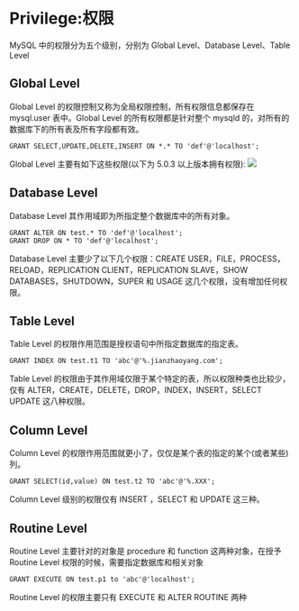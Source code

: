 

# Privilege:权限

MySQL 中的权限分为五个级别，分别为 Global Level、Database Level、Table Level

## Global Level

Global Level 的权限控制又称为全局权限控制，所有权限信息都保存在 mysql.user 表中。Global Level 的所有权限都是针对整个 mysqld 的，对所有的数据库下的所有表及所有字段都有效。

```
GRANT SELECT,UPDATE,DELETE,INSERT ON *.* TO 'def'@'localhost';
```

Global Level 主要有如下这些权限(以下为 5.0.3 以上版本拥有权限):
![](http://www.2cto.com/uploadfile/Collfiles/20140612/2014061209061733.jpg)

## Database Level

Database Level 其作用域即为所指定整个数据库中的所有对象。

```
GRANT ALTER ON test.* TO 'def'@'localhost';
GRANT DROP ON * TO 'def'@'localhost';
```

Database Level 主要少了以下几个权限：CREATE USER，FILE，PROCESS，RELOAD，REPLICATION CLIENT，REPLICATION SLAVE，SHOW DATABASES，SHUTDOWN，SUPER 和 USAGE 这几个权限，没有增加任何权限。

## Table Level

Table Level 的权限作用范围是授权语句中所指定数据库的指定表。

```
GRANT INDEX ON test.t1 TO 'abc'@'%.jianzhaoyang.com';
```

Table Level 的权限由于其作用域仅限于某个特定的表，所以权限种类也比较少，仅有
ALTER，CREATE，DELETE，DROP，INDEX，INSERT，SELECT UPDATE 这八种权限。

## Column Level

Column Level 的权限作用范围就更小了，仅仅是某个表的指定的某个(或者某些)列。

```
GRANT SELECT(id,value) ON test.t2 TO 'abc'@'%.XXX';
```

Column Level 级别的权限仅有 INSERT ，SELECT 和 UPDATE 这三种。

## Routine Level

Routine Level 主要针对的对象是 procedure 和 function 这两种对象，在授予 Routine Level 权限的时候，需要指定数据库和相关对象

```
GRANT EXECUTE ON test.p1 to 'abc'@'localhost';
```

Routine Level 的权限主要只有 EXECUTE 和 ALTER ROUTINE 两种
